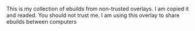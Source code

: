 This is my collection of ebuilds from non-trusted overlays.
I am copied it and readed. You should not trust me.
I am using this overlay to share ebuilds between computers
